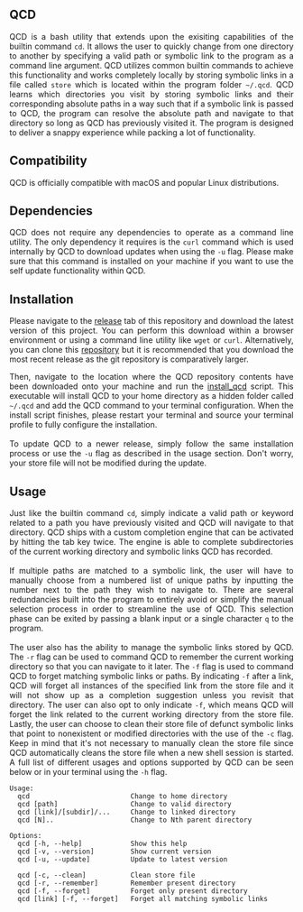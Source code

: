 ## QCD

<p align="justify">
QCD is a bash utility that extends upon the exisiting capabilities of the builtin command <code>cd</code>. It allows the user to quickly change from one directory to another by specifying a valid path or symbolic link to the program as a command line argument. QCD utilizes common builtin commands to achieve this functionality and works completely locally by storing symbolic links in a file called <code>store</code> which is located within the program folder <code>~/.qcd</code>. QCD learns which directories you visit by storing symbolic links and their corresponding absolute paths in a way such that if a symbolic link is passed to QCD, the program can resolve the absolute path and navigate to that directory so long as QCD has previously visited it. The program is designed to deliver a snappy experience while packing a lot of functionality.
</p>

## Compatibility

<p align="justify">
QCD is officially compatible with macOS and popular Linux distributions.
</p>

## Dependencies

<p align="justify">
QCD does not require any dependencies to operate as a command line utility. The only dependency it requires is the <code>curl</code> command which is used internally by QCD to download updates when using the <code>-u</code> flag. Please make sure that this command is installed on your machine if you want to use the self update functionality within QCD.
</p>

## Installation

<p align="justify">
Please navigate to the <a href="https://github.com/nalinahuja22/qcd/releases">release</a> tab of this repository and download the latest version of this project. You can perform this download within a browser environment or using a command line utility like <code>wget</code> or <code>curl</code>. Alternatively, you can clone this <a href="https://github.com/nalinahuja22/qcd">repository</a> but it is recommended that you download the most recent release as the git repository is comparatively larger.
</p>

<p align="justify">
Then, navigate to the location where the QCD repository contents have been downloaded onto your machine and run the <a href="https://github.com/nalinahuja22/qcd/blob/master/install_qcd">install_qcd</a> script. This executable will install QCD to your home directory as a hidden folder called <code>~/.qcd</code> and add the QCD command to your terminal configuration. When the install script finishes, please restart your terminal and source your terminal profile to fully configure the installation.<br><br>To update QCD to a newer release, simply follow the same installation process or use the <code>-u</code> flag as described in the usage section. Don't worry, your store file will not be modified during the update.
</p>

## Usage

<p align="justify">
Just like the builtin command <code>cd</code>, simply indicate a valid path or keyword related to a path you have previously visited and QCD will navigate to that directory. QCD ships with a custom completion engine that can be activated by hitting the tab key twice. The engine is able to complete subdirectories of the current working directory and symbolic links QCD has recorded.<br><br>If multiple paths are matched to a symbolic link, the user will have to manually choose from a numbered list of unique paths by inputting the number next to the path they wish to navigate to. There are several redundancies built into the program to entirely avoid or simplify the manual selection process in order to streamline the use of QCD. This selection phase can be exited by passing a blank input or a single character <code>q</code> to the program.<br><br>The user also has the ability to manage the symbolic links stored by QCD. The <code>-r</code> flag can be used to command QCD to remember the current working directory so that you can navigate to it later. The <code>-f</code> flag is used to command QCD to forget matching symbolic links or paths. By indicating <code>-f</code> after a link, QCD will forget all instances of the specified link from the store file and it will not show up as a completion suggestion unless you revisit that directory. The user can also opt to only indicate <code>-f</code>, which means QCD will forget the link related to the current working directory from the store file. Lastly, the user can choose to clean their store file of defunct symbolic links that point to nonexistent or modified directories with the use of the <code>-c</code> flag. Keep in mind that it's not necessary to manually clean the store file since QCD automatically cleans the store file when a new shell session is started. A full list of different usages and options supported by QCD can be seen below or in your terminal using the <code>-h</code> flag.
</p>

```
Usage:
  qcd                         Change to home directory
  qcd [path]                  Change to valid directory
  qcd [link]/[subdir]/...     Change to linked directory
  qcd [N]..                   Change to Nth parent directory

Options:
  qcd [-h, --help]            Show this help
  qcd [-v, --version]         Show current version
  qcd [-u, --update]          Update to latest version

  qcd [-c, --clean]           Clean store file
  qcd [-r, --remember]        Remember present directory
  qcd [-f, --forget]          Forget only present directory
  qcd [link] [-f, --forget]   Forget all matching symbolic links
```
